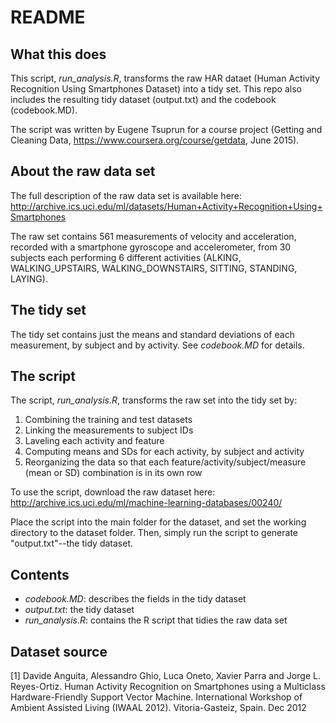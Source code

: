 # README

## What this does

This script, _run_analysis.R_, transforms the raw HAR dataet (Human Activity Recognition Using Smartphones Dataset) into a tidy set. This repo also includes the resulting tidy dataset (output.txt) and the codebook (codebook.MD).

The script was written by Eugene Tsuprun for a course project (Getting and Cleaning Data, https://www.coursera.org/course/getdata, June 2015).

## About the raw data set

The full description of the raw data set is available here: http://archive.ics.uci.edu/ml/datasets/Human+Activity+Recognition+Using+Smartphones

The raw set contains 561 measurements of velocity and acceleration, recorded with a smartphone gyroscope and accelerometer, from 30 subjects each performing 6 different activities (ALKING, WALKING_UPSTAIRS, WALKING_DOWNSTAIRS, SITTING, STANDING, LAYING).

## The tidy set

The tidy set contains just the means and standard deviations of each measurement, by subject and by activity. See _codebook.MD_ for details.

## The script

The script, _run_analysis.R_, transforms the raw set into the tidy set by:

1. Combining the training and test datasets
2. Linking the measurements to subject IDs
3. Laveling each activity and feature
4. Computing means and SDs for each activity, by subject and activity
5. Reorganizing the data so that each feature/activity/subject/measure (mean or SD) combination is in its own row

To use the script, download the raw dataset here: http://archive.ics.uci.edu/ml/machine-learning-databases/00240/

Place the script into the main folder for the dataset, and set the working directory to the dataset folder. Then, simply run the script to generate "output.txt"--the tidy dataset.

## Contents

* _codebook.MD_: describes the fields in the tidy dataset
* _output.txt_: the tidy dataset
* _run_analysis.R_: contains the R script that tidies the raw data set


## Dataset source

[1] Davide Anguita, Alessandro Ghio, Luca Oneto, Xavier Parra and Jorge L. Reyes-Ortiz. Human Activity Recognition on Smartphones using a Multiclass Hardware-Friendly Support Vector Machine. International Workshop of Ambient Assisted Living (IWAAL 2012). Vitoria-Gasteiz, Spain. Dec 2012
